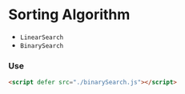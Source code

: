 # Sorting Algorithm

- `LinearSearch`
- `BinarySearch`

### Use

```html
<script defer src="./binarySearch.js"></script>
```
